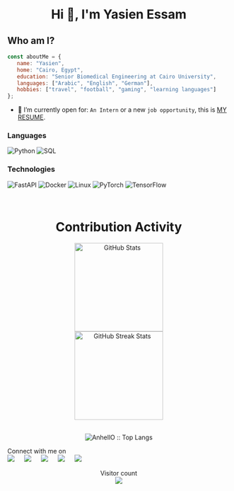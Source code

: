 
<h1 align="center">Hi 👋, I'm Yasien Essam</h1>

 ## Who am I?
 ```JavaSCript
const aboutMe = {
    name: "Yasien",
    home: "Cairo, Egypt",
    education: "Senior Biomedical Engineering at Cairo University",
    languages: ["Arabic", "English", "German"],
    hobbies: ["travel", "football", "gaming", "learning languages"]
};
```
- :thinking: I’m currently open for: `An Intern` or a new `job opportunity`, this is [MY RESUME](https://drive.google.com/file/d/1WyLpsFdwwve7A_Hur7Cz-wdenfQh9BKJ/view?usp=sharing).


### Languages

![Python](https://img.shields.io/badge/-Python-000?&logo=Python)
![SQL](https://img.shields.io/badge/-SQL-000?&logo=MySQL)


### Technologies

![FastAPI](https://img.shields.io/badge/-FastAPI-000?&logo=fastapi)
![Docker](https://img.shields.io/badge/-Docker-000?&logo=Docker)
![Linux](https://img.shields.io/badge/-Linux-000?&logo=Linux)
![PyTorch](https://img.shields.io/badge/-PyTorch-000?&logo=PyTorch)
![TensorFlow](https://img.shields.io/badge/-TensorFlow-000?&logo=TensorFlow)

<br>

 <div align=center>
        <h1>Contribution Activity</h1>
        <img src="https://github-readme-stats.vercel.app/api?username=yasien99&title_color=6FDA44&text_color=FFFFFF&show_icons=true&icon_color=6FDA44&include_all_commits=true&count_private=true&theme=dark" alt="GitHub Stats" height="200" />
        <br>
        <!--
        <img src="https://github-readme-stats.vercel.app/api/top-langs?username=ahmedfathydev&layout=compact&title_color=6FDA44&text_color=FFFFFF&theme=dark" alt="GitHub Most Used Languages" height="200" />
        <br>
        -->
        <img src="https://github-readme-streak-stats.herokuapp.com/?user=yasien99&theme=dark&date_format=j%20M%5B%20Y%5D&currStreakLabel=6FDA44&fire=6FDA44&ring=6FDA44" alt="GitHub Streak Stats" height="200" />
        <br>
        <br>
    </div>
    <p align="center"><img src="https://github-readme-stats.vercel.app/api/top-langs/?username=yasien99&layout=compact&title_color=6FDA44&text_color=FFFFFF&theme=dark" alt="AnhellO :: Top Langs" /></p>

</div>

<p>Connect with me on
<br>	
<a target="_blank" href="https://www.linkedin.com/in/yasien-essam99/"><img src="https://img.shields.io/badge/-LinkedIn-0077B5?style=for-the-badge&logo=Linkedin&logoColor=white"></img></a>
&emsp;
<a target="_blank" href="mailto:yasien.ghalwsh00@eng-st.cu.edu.eg"
><img src="https://img.shields.io/badge/-Gmail-D14836?style=for-the-badge&logo=Gmail&logoColor=white"></img></a>
&emsp;
<a target="_blank" href="https://twitter.com/yasien_essam"><img src="https://img.shields.io/badge/-Twitter-1DA1F2?style=for-the-badge&logo=Twitter&logoColor=white"></img></a>
&emsp;
<a target="_blank" href="https://leetcode.com/yasien99/"><img src="https://img.shields.io/badge/LeetCode-000000?style=for-the-badge&logo=LeetCode&logoColor=#d16c06"></img></a>
&emsp;
<a target="_blank" href="https://www.hackerrank.com/yasien_essam99"><img src="https://img.shields.io/badge/-Hackerrank-2EC866?style=for-the-badge&logo=HackerRank&logoColor=white"></img></a>
&emsp;

<br>
</p>

<p align="center"> 
  Visitor count<br>
  <img src="https://profile-counter.glitch.me/yasien99/count.svg" />
</p>
